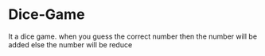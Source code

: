 # Dice-Game
It a dice game. when you guess the correct  number then the number will be added else the number will be reduce
